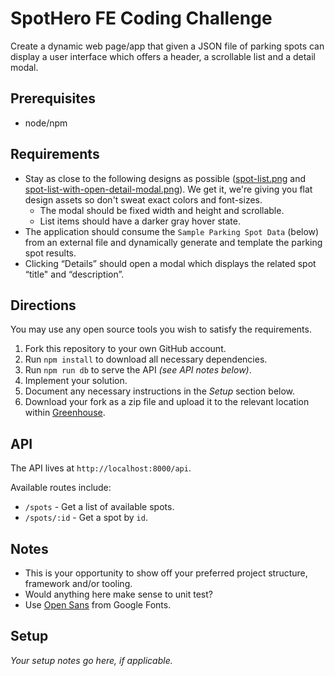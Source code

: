 # SpotHero FE Coding Challenge
Create a dynamic web page/app that given a JSON file of parking spots can display a user interface which offers a header, a scrollable list and a detail modal.

## Prerequisites
* node/npm

## Requirements
* Stay as close to the following designs as possible ([spot-list.png](http://res.cloudinary.com/spothero/image/upload/v1523561073/spot-list_tflnfe.png) and [spot-list-with-open-detail-modal.png](http://res.cloudinary.com/spothero/image/upload/v1523561073/spot-list-with-open-detail-modal_udrrze.png)). We get it, we're giving you flat design assets so don't sweat exact colors and font-sizes.
    * The modal should be fixed width and height and scrollable.
    * List items should have a darker gray hover state.
* The application should consume the `Sample Parking Spot Data` (below) from an external file and dynamically generate and template the parking spot results.
* Clicking “Details” should open a modal which displays the related spot “title" and “description”.

## Directions
You may use any open source tools you wish to satisfy the requirements.

1. Fork this repository to your own GitHub account.
1. Run `npm install` to download all necessary dependencies.
1. Run `npm run db` to serve the API *(see API notes below)*.
1. Implement your solution.
1. Document any necessary instructions in the *Setup* section below.
1. Download your fork as a zip file and upload it to the relevant location within [Greenhouse](http://greenhouse.io).

## API
The API lives at `http://localhost:8000/api`.

Available routes include:
* `/spots` - Get a list of available spots.
* `/spots/:id` - Get a spot by `id`.

## Notes
* This is your opportunity to show off your preferred project structure, framework and/or tooling.
* Would anything here make sense to unit test?
* Use [Open Sans](https://fonts.google.com/specimen/Open+Sans) from Google Fonts.

## Setup
*Your setup notes go here, if applicable.*
